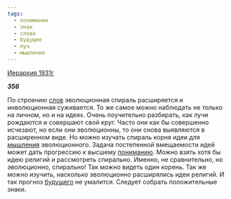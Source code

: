 ```yaml
---
tags:
  - понимание
  - знак
  - слово
  - будущее
  - луч
  - мышление
---
```

[Иерархия 1931г](https://127.0.0.1:4002/agni/1931)

___356___

По строению [слов](../../../tags/#слово) эволюционная спираль расширяется и инволюционная суживается. То же самое можно наблюдать не только на личном, но и на идеях. Очень поучительно разбирать, как лучи рождаются и совершают свой круг. Часто они как бы совершенно исчезают, но если они эволюционны, то они снова выявляются в расширенном виде. Но можно изучать спираль корня идеи для [мышления](../../../tags/#мышление) эволюционного. Задача постепенной вмещаемости идей может дать прогрессию к высшему [пониманию](../../../tags/#понимание). Можно взять хотя бы идею религий и рассмотреть спирально. Именно, не сравнительно, но эволюционно, спирально! Так можно видеть один корень. Так же можно изучить, насколько эволюционно расширялись идеи религий. И так прогноз [будущего](../../../tags/#будущее) не умалится. Следует собрать положительные знаки.   

